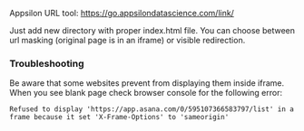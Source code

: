 Appsilon URL tool: https://go.appsilondatascience.com/link/

Just add new directory with proper index.html file. 
You can choose between url masking (original page is in an iframe) or
visible redirection.


### Troubleshooting

Be aware that some websites prevent from displaying them inside iframe. When you see blank page
check browser console for the following error:

```
Refused to display 'https://app.asana.com/0/595107366583797/list' in a frame because it set 'X-Frame-Options' to 'sameorigin'
```